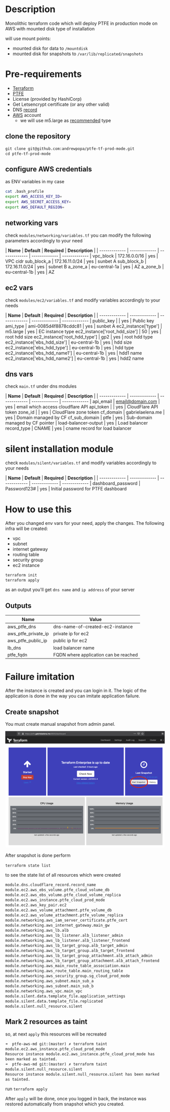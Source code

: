 # Description

Monolithic terraform code which will deploy PTFE in production mode on AWS with mounted disk type of installation

will use mount points:
- mounted disk for data to `/mountdisk`
- mounted disk for snapshots to `/var/lib/replicated/snapshots`

# Pre-requirements

- [Terraform](https://www.terraform.io)
- [PTFE](https://www.terraform.io/docs/enterprise/index.html)
- License (provided by HashiCorp)
- Get Letsencrypt certificate (or any other valid)
- DNS [record](https://www.cloudflare.com/)
- [AWS](https://aws.amazon.com) account
  - we will use m5.large as [recommended](https://www.terraform.io/docs/enterprise/before-installing/reference-architecture/aws.html) type

## clone the repository

```
git clone git@github.com:andrewpopa/ptfe-tf-prod-mode.git
cd ptfe-tf-prod-mode
```

## configure AWS credentials

as ENV variables in my case

```bash
cat .bash_profile
export AWS_ACCESS_KEY_ID=
export AWS_SECRET_ACCESS_KEY=
export AWS_DEFAULT_REGION=
```

## networking vars

check `modules/networking/variables.tf` you can modify the following parameters accordingly to your need 

| **Name**  | **Default** | **Required** | **Description** |
| ------------- | ------------- | ------------- | ------------- | ------------- |
vpc_block | 172.16.0.0/16 | yes | VPC cidr
sub_block_a | 172.16.11.0/24 | yes | sunbet A 
sub_block_b | 172.16.11.0/24 | yes | subnet B
a_zone_a | eu-central-1a | yes | AZ 
a_zone_b | eu-central-1b | yes | AZ


## ec2 vars

check `modules/ec2/variables.tf` and modify variables accordingly to your needs 

| **Name**  | **Default** | **Required** | **Description** |
| ------------- | ------------- | ------------- | ------------- | ------------- |
public_key |  | yes | Public key
ami_type | ami-0085d4f8878cddc81 | yes | sunbet A 
ec2_instance['type'] | m5.large | yes | EC instance type
ec2_instance['root_hdd_size']  | 50 | yes | root hdd size 
ec2_instance['root_hdd_type']  | gp2 | yes | root hdd type
ec2_instance['ebs_hdd_size']  | eu-central-1b | yes | hdd size
ec2_instance['ebs_hdd_type']  | eu-central-1b | yes | hdd type
ec2_instance['ebs_hdd_name1']  | eu-central-1b | yes | hdd1 name
ec2_instance['ebs_hdd_name2']  | eu-central-1b | yes | hdd2 name


## dns vars

check `main.tf` under dns modules

| **Name**  | **Default** | **Required** | **Description** |
| ------------- | ------------- | ------------- | ------------- | ------------- |
api_email | email@domain.com | yes | email which access cloudflare API
api_token |  | yes | CloudFlare API token
zone_id |  | yes | CloudFlare zone token
cf_domain  | gabrielaelena.me | yes | Domain managed by CF 
cf_sub_domain  | ptfe | yes | Sub-domain managed by CF
pointer | load-balancer-output | yes | Load balancer
record_type  | CNAME | yes | cname record for load balancer

# silent installation module

check `modules/silent/variables.tf` and modify variables accordingly to your needs 

| **Name**  | **Default** | **Required** | **Description** |
| ------------- | ------------- | ------------- | ------------- | ------------- |
dashboard_password | Password123# | yes | Initial password for PTFE dashboard

# How to use this

After you changed env vars for your need, apply the changes. The following infra will be created:
- vpc
- subnet
- internet gateway
- routing table
- security group
- ec2 instance

```
terraform init 
terraform apply
```

as an output you'll get `dns name` and `ip address` of your server


## Outputs
| **Name**  | **Value** |
| ------------- | ------------- |
aws_ptfe_dns | dns-name-of-created-ec2-instance
aws_ptfe_private_ip | private ip for ec2
aws_ptfe_public_ip | public ip for ec2
lb_dns | load balancer name
ptfe_fqdn | FQDN where application can be reached

# Failure imitation

After the instance is created and you can login in it. The logic of the application is done in the way you can imitate application failure.

## Create snapshot

You must create manual snapshot from admin panel.

![alt text](img/create_snapshot.png "Create snapshot")

After snapshot is done perform 

`terraform state list`

to see the state list of all resources which were created


```
module.dns.cloudflare_record.record_name
module.ec2.aws_ebs_volume.ptfe_cloud_volume_db
module.ec2.aws_ebs_volume.ptfe_cloud_volume_replica
module.ec2.aws_instance.ptfe_cloud_prod_mode
module.ec2.aws_key_pair.ec2
module.ec2.aws_volume_attachment.ptfe_volume_db
module.ec2.aws_volume_attachment.ptfe_volume_replica
module.networking.aws_iam_server_certificate.ptfe_cert
module.networking.aws_internet_gateway.main_gw
module.networking.aws_lb.alb
module.networking.aws_lb_listener.alb_listener_admin
module.networking.aws_lb_listener.alb_listener_frontend
module.networking.aws_lb_target_group.alb_target_admin
module.networking.aws_lb_target_group.alb_target_frontend
module.networking.aws_lb_target_group_attachment.alb_attach_admin
module.networking.aws_lb_target_group_attachment.alb_attach_frontend
module.networking.aws_main_route_table_association.main
module.networking.aws_route_table.main_routing_table
module.networking.aws_security_group.sg_cloud_prod_mode
module.networking.aws_subnet.main_sub_a
module.networking.aws_subnet.main_sub_b
module.networking.aws_vpc.main_vpc
module.silent.data.template_file.application_settings
module.silent.data.template_file.replicated
module.silent.null_resource.silent
```

## Mark 2 resources as taint 
so, at next `apply` this resources will be recreated

```
➜  ptfe-aws-md git:(master) ✗ terraform taint module.ec2.aws_instance.ptfe_cloud_prod_mode
Resource instance module.ec2.aws_instance.ptfe_cloud_prod_mode has been marked as tainted.
➜  ptfe-aws-md git:(master) ✗ terraform taint module.silent.null_resource.silent
Resource instance module.silent.null_resource.silent has been marked as tainted.
```

run `terraform apply`

After `apply` will be done, once you logged in back, the instance was restored automatically from snapshot which you created.


